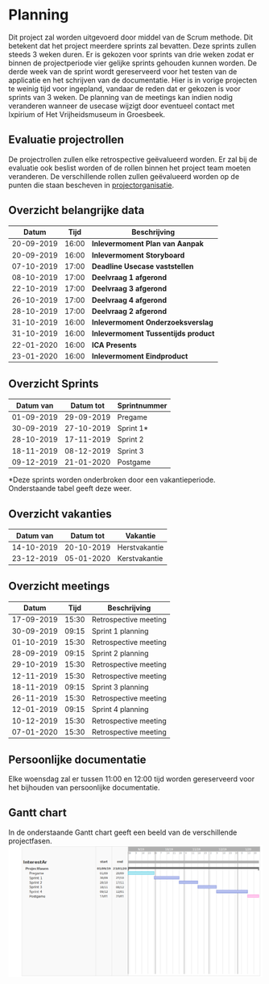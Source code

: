 # Planning

Dit project zal worden uitgevoerd door middel van de Scrum methode. Dit betekent dat het project meerdere sprints zal bevatten.
Deze sprints zullen steeds 3 weken duren. Er is gekozen voor sprints van drie weken zodat er binnen de projectperiode vier gelijke sprints gehouden kunnen worden.
De derde week van de sprint wordt gereserveerd voor het testen van de applicatie en het schrijven van de documentatie. Hier is in vorige projecten te weinig tijd
voor ingepland, vandaar de reden dat er gekozen is voor sprints van 3 weken. De planning van de meetings kan indien nodig veranderen wanneer de usecase wijzigt door
eventueel contact met Ixpirium of Het Vrijheidsmuseum in Groesbeek.

## Evaluatie projectrollen

De projectrollen zullen elke retrospective geëvalueerd worden. Er zal bij de evaluatie ook beslist worden of de rollen binnen het project team moeten veranderen.
De verschillende rollen zullen geëvalueerd worden op de punten die staan bescheven in [projectorganisatie](9.%20Projectorganisatie.md).

## Overzicht belangrijke data

| Datum      | Tijd  | Beschrijving                          |
| ---------- | ----- | ------------------------------------- |
| 20-09-2019 | 16:00 | **Inlevermoment Plan van Aanpak**     |
| 20-09-2019 | 16:00 | **Inlevermoment Storyboard**          |
| 07-10-2019 | 17:00 | **Deadline Usecase vaststellen**      |
| 08-10-2019 | 17:00 | **Deelvraag 1 afgerond**              |
| 22-10-2019 | 17:00 | **Deelvraag 3 afgerond**              |
| 26-10-2019 | 17:00 | **Deelvraag 4 afgerond**              |
| 28-10-2019 | 17:00 | **Deelvraag 2 afgerond**              |
| 31-10-2019 | 16:00 | **Inlevermoment Onderzoeksverslag**   |
| 31-10-2019 | 16:00 | **Inlevermoment Tussentijds product** |
| 22-01-2020 | 16:00 | **ICA Presents**                      |
| 23-01-2020 | 16:00 | **Inlevermoment Eindproduct**         |

## Overzicht Sprints

| Datum van  | Datum tot  | Sprintnummer |
| ---------- | ---------- | ------------ |
| 01-09-2019 | 29-09-2019 | Pregame      |
| 30-09-2019 | 27-10-2019 | Sprint 1\*   |
| 28-10-2019 | 17-11-2019 | Sprint 2     |
| 18-11-2019 | 08-12-2019 | Sprint 3     |
| 09-12-2019 | 21-01-2020 | Postgame     |

\*Deze sprints worden onderbroken door een vakantieperiode. Onderstaande tabel geeft deze weer.

## Overzicht vakanties

| Datum van  | Datum tot  | Vakantie      |
| ---------- | ---------- | ------------- |
| 14-10-2019 | 20-10-2019 | Herstvakantie |
| 23-12-2019 | 05-01-2020 | Kerstvakantie |

## Overzicht meetings

| Datum      | Tijd  | Beschrijving          |
| ---------- | ----- | --------------------- |
| 17-09-2019 | 15:30 | Retrospective meeting |
| 30-09-2019 | 09:15 | Sprint 1 planning     |
| 01-10-2019 | 15:30 | Retrospective meeting |
| 28-09-2019 | 09:15 | Sprint 2 planning     |
| 29-10-2019 | 15:30 | Retrospective meeting |
| 12-11-2019 | 15:30 | Retrospective meeting |
| 18-11-2019 | 09:15 | Sprint 3 planning     |
| 26-11-2019 | 15:30 | Retrospective meeting |
| 12-01-2019 | 09:15 | Sprint 4 planning     |
| 10-12-2019 | 15:30 | Retrospective meeting |
| 07-01-2020 | 15:30 | Retrospective meeting |

## Persoonlijke documentatie
Elke woensdag zal er tussen 11:00 en 12:00 tijd worden gereserveerd voor het bijhouden van persoonlijke documentatie.
## Gantt chart

In de onderstaande Gantt chart geeft een beeld van de verschillende projectfasen.<br>
![Gantt Chart](https://raw.githubusercontent.com/TimMaasGeesteranus/AangevuldeRealiteit/master/docs/plan%20van%20aanpak/Afbeeldingen/Gantt-chart.PNG)
